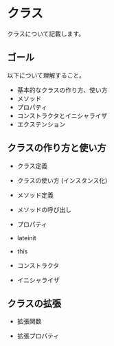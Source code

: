 # クラス

クラスについて記載します。

## ゴール

以下について理解すること。

* 基本的なクラスの作り方、使い方
* メソッド
* プロパティ
* コンストラクタとイニシャライザ
* エクステンション

## クラスの作り方と使い方

* クラス定義

* クラスの使い方 (インスタンス化)

* メソッド定義

* メソッドの呼び出し

* プロパティ

* lateinit

* this

* コンストラクタ

* イニシャライザ

## クラスの拡張

* 拡張関数

* 拡張プロパティ

